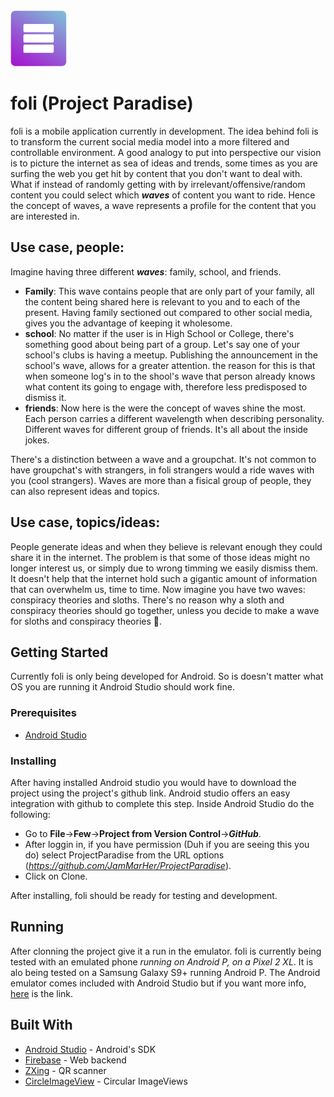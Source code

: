 <img src="app/src/main/res/drawable-v24/idaelogo6_fullsmall.png" width="90" height="90" />

# foli (Project Paradise)

foli is a mobile application currently in development. The idea behind foli is to transform the current social media model into a more filtered and controllable environment.
A good analogy to put into perspective our vision is to picture the internet as sea of ideas and trends, some times as you are surfing the web you get hit by content that you don't want to deal with.
What if instead of randomly getting with by irrelevant/offensive/random content you could select which **_waves_** of content you want to ride. Hence the concept of waves, a wave represents a profile for 
the content that you are interested in. 

## Use case, people:
Imagine having three different **_waves_**: family, school, and friends.
- **Family**: This wave contains people that are only part of your family, all the content being shared here is relevant to you and to each of the present. Having family sectioned out compared to other social 
media, gives you the advantage of keeping it wholesome. 
- **school**: No matter if the user is in High School or College, there's something good about being part of a group. Let's say one of your school's clubs is having a meetup. Publishing the announcement in the school's
wave, allows for a greater attention. the reason for this is that when someone log's in to the shool's wave that person already knows what content its going to engage with, therefore less predisposed to dismiss it. 
- **friends**: Now here is the were the concept of waves shine the most. Each person carries a different wavelength when describing personality. Different waves for different group of friends. It's all about the inside jokes.

There's a distinction between a wave and a groupchat. It's not common to have groupchat's with strangers, in foli strangers would a ride waves with you (cool strangers).
Waves are more than a fisical group of people, they can also represent ideas and topics.

## Use case, topics/ideas:
People generate ideas and when they believe is relevant enough they could share it in the internet. The problem is that some of those ideas might no longer interest us, or simply due to wrong timming we easily dismiss them. It doesn't help that the internet hold such a gigantic amount of information that can overwhelm us, time to time. Now imagine you have two waves: conspiracy theories and sloths.
There's no reason why a sloth and conspiracy theories should go together, unless you decide to make a wave for sloths and conspiracy theories :poop:.


## Getting Started
Currently foli is only being developed for Android. So is doesn't matter what OS you are running it Android Studio should work fine.

### Prerequisites
- [Android Studio](https://developer.android.com/studio/)


### Installing
After having installed Android studio you would have to download the project using the project's github link. Android studio offers an easy integration with github to complete this step.
Inside Android Studio do the following:
- Go to **File**->**Few**->**Project from Version Control**->**_GitHub_**.
- After loggin in, if you have permission (Duh if you are seeing this you do) select ProjectParadise from the URL options (_https://github.com/JamMarHer/ProjectParadise_).
- Click on Clone.

After installing, foli should be ready for testing and development.

## Running

After clonning the project give it a run in the emulator. foli is currently being tested with an emulated phone _running on Android P, on a Pixel 2 XL_.
It is alo being tested on a Samsung Galaxy S9+ running Android P.
The Android emulator comes included with Android Studio but if you want more info, [here](https://developer.android.com/studio/run/emulator) is the link.


## Built With

* [Android Studio](https://developer.android.com/studio/) - Android's SDK
* [Firebase](https://maven.apache.org/) - Web backend
* [ZXing](https://github.com/zxing/zxing) - QR scanner
* [CircleImageView](https://github.com/hdodenhof/CircleImageView) - Circular ImageViews





